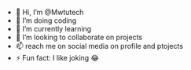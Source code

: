 - 👋 Hi, I’m @Mwtutech
- 👀 I’m doing coding 
- 🌱 I’m currently learning 
- 💞️ I’m looking to collaborate on projects 
- 📫 reach me on social media on profile and ptojects
- ⚡ Fun fact: I like joking 😂

<!---
Mwtutech/Mwtutech is a ✨ special ✨ repository because its `README.md` (this file) appears on your GitHub profile.
You can click the Preview link to take a look at your changes.
--->
